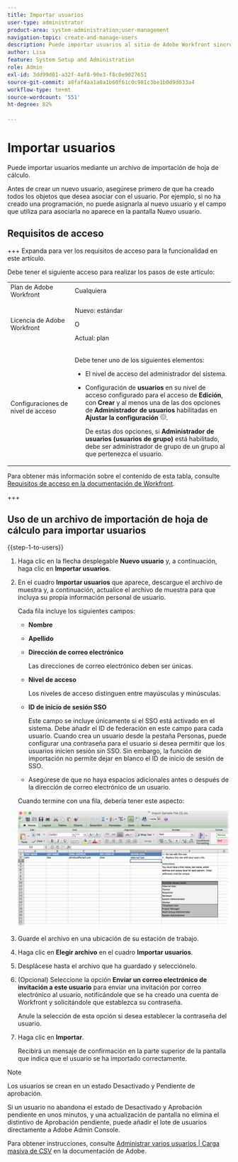 ```yaml
---
title: Importar usuarios
user-type: administrator
product-area: system-administration;user-management
navigation-topic: create-and-manage-users
description: Puede importar usuarios al sitio de Adobe Workfront sincronizando los usuarios desde un servicio de directorio de red (como Active Directory u otro directorio LDAP) o puede importar usuarios mediante un archivo de importación de hoja de cálculo.
author: Lisa
feature: System Setup and Administration
role: Admin
exl-id: 3dd99d01-a32f-4af8-90e3-f8c0e9027651
source-git-commit: a8faf4aa1a0a1b60f61c0c981c3be1b0d9d033a4
workflow-type: tm+mt
source-wordcount: '551'
ht-degree: 82%

---
```


# Importar usuarios

<!--

>[!IMPORTANT]
>
>The procedure described on this page applies only to organizations that have not yet been onboarded to the Admin Console. If your organization has been onboarded to the Adobe Admin Console, you must perform this action through the Adobe Admin Console.
>
>For instructions on editing a user's profile in the Adobe Admin Console, see the section "Add users" in the article [Bulk Upload Users](https://helpx.adobe.com/es/enterprise/using/bulk-upload-users.html) or contact your Adobe Admin Console Administrator.
>
>For a list of procedures that differ based on whether your organization has been onboarded to the Adobe Admin Console, see [Platform-based administration differences (Adobe Workfront/Adobe Business Platform)](../../../administration-and-setup/get-started-wf-administration/actions-in-admin-console.md).

-->

Puede importar usuarios mediante un archivo de importación de hoja de cálculo.

Antes de crear un nuevo usuario, asegúrese primero de que ha creado todos los objetos que desea asociar con el usuario. Por ejemplo, si no ha creado una programación, no puede asignarla al nuevo usuario y el campo que utiliza para asociarla no aparece en la pantalla Nuevo usuario.

## Requisitos de acceso

+++ Expanda para ver los requisitos de acceso para la funcionalidad en este artículo.

Debe tener el siguiente acceso para realizar los pasos de este artículo:

<table style="table-layout:auto"> 
 <col> 
 <col> 
 <tbody> 
  <tr> 
   <td role="rowheader">Plan de Adobe Workfront</td> 
   <td>Cualquiera</td> 
  </tr> 
  <tr> 
   <td role="rowheader">Licencia de Adobe Workfront</td> 
   <td><p>Nuevo: estándar</p><p>O</p><p>Actual: plan</p></td> 
  </tr> 
  <tr> 
   <td role="rowheader">Configuraciones de nivel de acceso</td> 
   <td> <p>Debe tener uno de los siguientes elementos:</p> 
    <ul> 
     <li> <p>El nivel de acceso del administrador del sistema. </li> 
     <li> <p>Configuración de <b>usuarios</b> en su nivel de acceso configurado para el acceso de <b>Edición</b>, con <b>Crear</b> y al menos una de las dos opciones de <b>Administrador de usuarios</b> habilitadas en <b>Ajustar la configuración</b> <img src="assets/gear-icon-in-access-levels.png">. </p> <p>De estas dos opciones, si <b>Administrador de usuarios (usuarios de grupo)</b> está habilitado, debe ser administrador de grupo de un grupo al que pertenezca el usuario.</p> </li> 
    </ul> </td> 
  </tr> 
 </tbody> 
</table>

Para obtener más información sobre el contenido de esta tabla, consulte [Requisitos de acceso en la documentación de Workfront](/help/quicksilver/administration-and-setup/add-users/access-levels-and-object-permissions/access-level-requirements-in-documentation.md).

+++

## Uso de un archivo de importación de hoja de cálculo para importar usuarios

{{step-1-to-users}}

1. Haga clic en la flecha desplegable **Nuevo usuario** y, a continuación, haga clic en **Importar usuarios**.

1. En el cuadro **Importar usuarios** que aparece, descargue el archivo de muestra y, a continuación, actualice el archivo de muestra para que incluya su propia información personal de usuario.

   Cada fila incluye los siguientes campos:

   * **Nombre**
   * **Apellido**
   * **Dirección de correo electrónico**

     Las direcciones de correo electrónico deben ser únicas.

   * **Nivel de acceso**

     Los niveles de acceso distinguen entre mayúsculas y minúsculas.

   * **ID de inicio de sesión SSO**

     Este campo se incluye únicamente si el SSO está activado en el sistema. Debe añadir el ID de federación en este campo para cada usuario. Cuando crea un usuario desde la pestaña Personas, puede configurar una contraseña para el usuario si desea permitir que los usuarios inicien sesión sin SSO. Sin embargo, la función de importación no permite dejar en blanco el ID de inicio de sesión de SSO.

   * Asegúrese de que no haya espacios adicionales antes o después de la dirección de correo electrónico de un usuario.

   Cuando termine con una fila, debería tener este aspecto:

   ![importing-new-users.png](assets/importing-new-users.png)

1. Guarde el archivo en una ubicación de su estación de trabajo.
1. Haga clic en **Elegir archivo** en el cuadro **Importar usuarios**.

1. Desplácese hasta el archivo que ha guardado y selecciónelo.
1. (Opcional) Seleccione la opción **Enviar un correo electrónico de invitación a este usuario** para enviar una invitación por correo electrónico al usuario, notificándole que se ha creado una cuenta de Workfront y solicitándole que establezca su contraseña.

   Anule la selección de esta opción si desea establecer la contraseña del usuario.

1. Haga clic en **Importar**.

   Recibirá un mensaje de confirmación en la parte superior de la pantalla que indica que el usuario se ha importado correctamente.

>[!NOTE]
>
>Los usuarios se crean en un estado Desactivado y Pendiente de aprobación.
> 
>Si un usuario no abandona el estado de Desactivado y Aprobación pendiente en unos minutos, y una actualización de pantalla no elimina el distintivo de Aprobación pendiente, puede añadir el lote de usuarios directamente a Adobe Admin Console.
>
>Para obtener instrucciones, consulte [Administrar varios usuarios | Carga masiva de CSV](https://helpx.adobe.com/es/enterprise/using/bulk-upload-users.html) en la documentación de Adobe.
